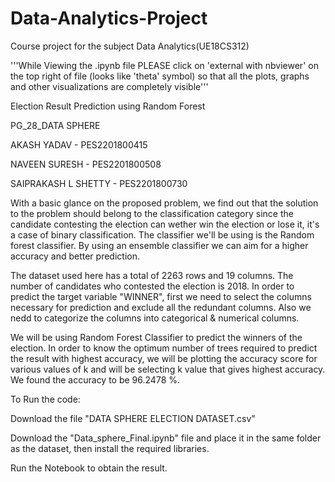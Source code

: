 # Data-Analytics-Project
Course project for the subject Data Analytics(UE18CS312)

'''While Viewing the .ipynb file PLEASE click on 'external with nbviewer' on the top right of file (looks like 'theta' symbol) so that all the plots, graphs and other visualizations are completely visible'''

Election Result Prediction using Random Forest

PG_28_DATA SPHERE

AKASH YADAV         - PES2201800415

NAVEEN SURESH       - PES2201800508

SAIPRAKASH L SHETTY - PES2201800730

With a basic glance on the proposed problem, we find out that the solution to the problem should belong to the classification category since the candidate contesting the election can wether win the election or lose it, it's a case of binary classification. The classifier we'll be using is the Random forest classifier. By using an ensemble classifier we can aim for a higher accuracy and better prediction.

The dataset used here has a total of 2263 rows and 19 columns. The number of candidates who contested the election is 2018.
In order to predict the target variable "WINNER", first we need to select the columns necessary for prediction and exclude all the redundant columns. Also we nedd to categorize the columns into categorical & numerical columns.

We will be using Random Forest Classifier to predict the winners of the election. In order to know the optimum number of trees required to predict the result with highest accuracy, we will be plotting the accuracy score for various values of k and will be selecting k value that gives highest accuracy.
We found the accuracy to be 96.2478 %. 

To Run the code:

Download the file "DATA SPHERE ELECTION DATASET.csv"

Download the "Data_sphere_Final.ipynb" file and place it in the same folder as the dataset, then install the required libraries.

Run the Notebook to obtain the result.
